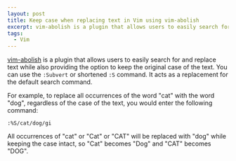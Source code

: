 ```yaml
---
layout: post
title: Keep case when replacing text in Vim using vim-abolish
excerpt: vim-abolish is a plugin that allows users to easily search for and replace text while also providing the option to keep the original case of the text.
tags:
  - Vim
---
```


[vim-abolish][1] is a plugin that allows users to easily search for and replace text while also providing the option to keep the original case of the text.
You can use the `:Subvert` or shortened `:S` command. It acts as a replacement for the default search command.

For example, to replace all occurrences of the word "cat" with the word "dog", regardless of the case of the text, you would enter the following command:

`:%S/cat/dog/gi`

All occurrences of "cat" or "Cat" or "CAT" will be replaced with "dog" while keeping the case intact, so "Cat" becomes "Dog" and "CAT" becomes "DOG".

[1]: https://github.com/tpope/vim-abolish
